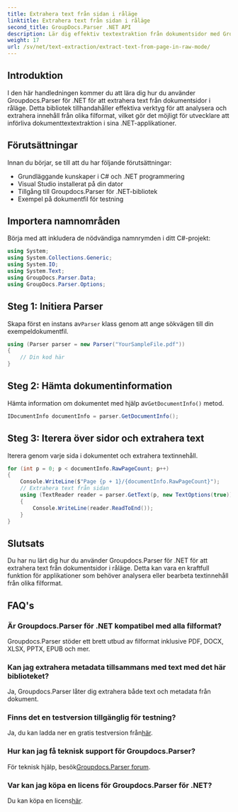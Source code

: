 ```yaml
---
title: Extrahera text från sidan i råläge
linktitle: Extrahera text från sidan i råläge
second_title: GroupDocs.Parser .NET API
description: Lär dig effektiv textextraktion från dokumentsidor med Groupdocs.Parser för .NET i den här omfattande självstudien.
weight: 17
url: /sv/net/text-extraction/extract-text-from-page-in-raw-mode/
---
```

## Introduktion
I den här handledningen kommer du att lära dig hur du använder Groupdocs.Parser för .NET för att extrahera text från dokumentsidor i råläge. Detta bibliotek tillhandahåller effektiva verktyg för att analysera och extrahera innehåll från olika filformat, vilket gör det möjligt för utvecklare att införliva dokumenttextextraktion i sina .NET-applikationer.
## Förutsättningar
Innan du börjar, se till att du har följande förutsättningar:
- Grundläggande kunskaper i C# och .NET programmering
- Visual Studio installerat på din dator
- Tillgång till Groupdocs.Parser för .NET-bibliotek
- Exempel på dokumentfil för testning

## Importera namnområden
Börja med att inkludera de nödvändiga namnrymden i ditt C#-projekt:
```csharp
using System;
using System.Collections.Generic;
using System.IO;
using System.Text;
using GroupDocs.Parser.Data;
using GroupDocs.Parser.Options;
```
## Steg 1: Initiera Parser
 Skapa först en instans av`Parser` klass genom att ange sökvägen till din exempeldokumentfil.
```csharp
using (Parser parser = new Parser("YourSampleFile.pdf"))
{
    // Din kod här
}
```
## Steg 2: Hämta dokumentinformation
 Hämta information om dokumentet med hjälp av`GetDocumentInfo()` metod.
```csharp
IDocumentInfo documentInfo = parser.GetDocumentInfo();
```
## Steg 3: Iterera över sidor och extrahera text
Iterera genom varje sida i dokumentet och extrahera textinnehåll.
```csharp
for (int p = 0; p < documentInfo.RawPageCount; p++)
{
    Console.WriteLine($"Page {p + 1}/{documentInfo.RawPageCount}");
    // Extrahera text från sidan
    using (TextReader reader = parser.GetText(p, new TextOptions(true)))
    {
        Console.WriteLine(reader.ReadToEnd());
    }
}
```

## Slutsats
Du har nu lärt dig hur du använder Groupdocs.Parser för .NET för att extrahera text från dokumentsidor i råläge. Detta kan vara en kraftfull funktion för applikationer som behöver analysera eller bearbeta textinnehåll från olika filformat.

## FAQ's
### Är Groupdocs.Parser för .NET kompatibel med alla filformat?
Groupdocs.Parser stöder ett brett utbud av filformat inklusive PDF, DOCX, XLSX, PPTX, EPUB och mer.
### Kan jag extrahera metadata tillsammans med text med det här biblioteket?
Ja, Groupdocs.Parser låter dig extrahera både text och metadata från dokument.
### Finns det en testversion tillgänglig för testning?
 Ja, du kan ladda ner en gratis testversion från[här](https://releases.groupdocs.com/).
### Hur kan jag få teknisk support för Groupdocs.Parser?
 För teknisk hjälp, besök[Groupdocs.Parser forum](https://forum.groupdocs.com/c/parser/17).
### Var kan jag köpa en licens för Groupdocs.Parser för .NET?
 Du kan köpa en licens[här](https://purchase.groupdocs.com/buy).